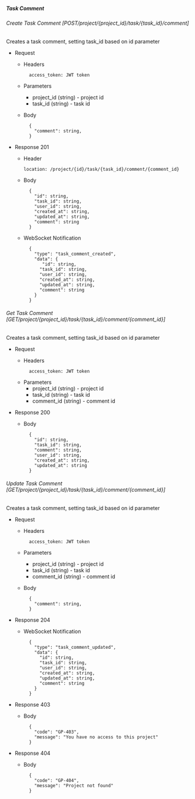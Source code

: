 ##### Task Comment

###### Create Task Comment [POST/project/{project_id}/task/{task_id}/comment]

Creates a task comment, setting task_id based on id parameter

- Request

  - Headers
    ```
      access_token: JWT token
    ```
  - Parameters
    - project_id (string) - project id
    - task_id (string) - task id
  - Body

    ```
      {
        "comment": string,
      }
    ```

- Response 201

  - Header

    ```
    location: /project/{id}/task/{task_id}/comment/{comment_id}
    ```

  - Body

    ```
      {
        "id": string,
        "task_id": string,
        "user_id": string,
        "created_at": string,
        "updated_at": string,
        "comment": string
      }
    ```

  - WebSocket Notification
    ```
      {
        "type": "task_comment_created",
        "data": {
           "id": string,
          "task_id": string,
          "user_id": string,
          "created_at": string,
          "updated_at": string,
          "comment": string
        }
      }
    ```

###### Get Task Comment [GET/project/{project_id}/task/{task_id}/comment/{comment_id}]

Creates a task comment, setting task_id based on id parameter

- Request

  - Headers
    ```
      access_token: JWT token
    ```
  - Parameters
    - project_id (string) - project id
    - task_id (string) - task id
    - comment_id (string) - comment id

- Response 200

  - Body

    ```
      {
        "id": string,
        "task_id": string,
        "comment": string,
        "user_id": string,
        "created_at": string,
        "updated_at": string
      }
    ```

###### Update Task Comment [GET/project/{project_id}/task/{task_id}/comment/{comment_id}]

Creates a task comment, setting task_id based on id parameter

- Request

  - Headers
    ```
      access_token: JWT token
    ```
  - Parameters
    - project_id (string) - project id
    - task_id (string) - task id
    - comment_id (string) - comment id
  - Body

    ```
      {
        "comment": string,
      }
    ```

- Response 204
  - WebSocket Notification
    ```
      {
        "type": "task_comment_updated",
        "data": {
          "id": string,
          "task_id": string,
          "user_id": string,
          "created_at": string,
          "updated_at": string,
          "comment": string
        }
      }
    ```
- Response 403
  - Body
    ```
      {
        "code": "GP-403",
        "message": "You have no access to this project"
      }
    ```
- Response 404
  - Body
    ```
      {
        "code": "GP-404",
        "message": "Project not found"
      }
    ```
